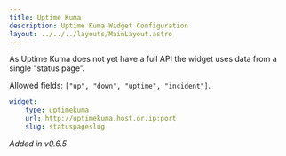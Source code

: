 ```yaml
---
title: Uptime Kuma
description: Uptime Kuma Widget Configuration
layout: ../../../layouts/MainLayout.astro
---
```


As Uptime Kuma does not yet have a full API the widget uses data from a single "status page".

Allowed fields: `["up", "down", "uptime", "incident"]`.

```yaml
widget:
    type: uptimekuma
    url: http://uptimekuma.host.or.ip:port
    slug: statuspageslug
```

*Added in v0.6.5*
